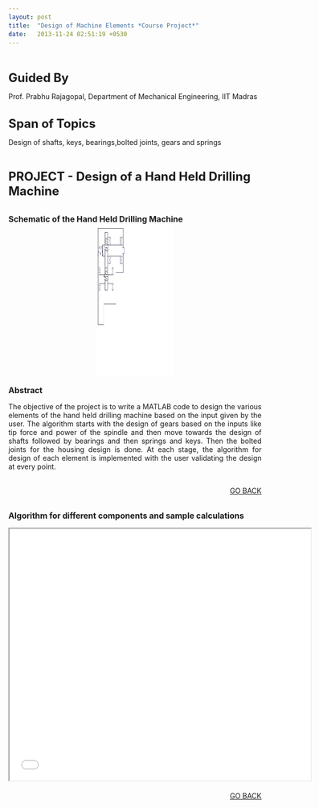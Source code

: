```yaml
---
layout: post
title:  "Design of Machine Elements *Course Project*"
date:   2013-11-24 02:51:19 +0530
---
```



<br>
<br>
<font size="5"><b>Guided By</b></font>
<p>Prof. Prabhu Rajagopal, Department of Mechanical Engineering, IIT Madras</p>

<br>
<font size="5"><b>Span of Topics</b></font>
<p>Design of shafts, keys, bearings,bolted joints, gears and springs</p>
<br>

<font size="5"><b>PROJECT - Design of a Hand Held Drilling Machine</b></font>

<br>
<font size="3"><b>Schematic of the Hand Held Drilling Machine</b></font>
<section role="banner" align="center">
  <img src="/img/drillschematic.png" width="30%" height="300px">
</section>

<br>
<font size="3"><b>Abstract</b></font>
<p align="justify">The objective of the project is to write a MATLAB code to design the various elements of the hand held drilling machine based on the input given by the user. The algorithm starts with the design of gears based on the inputs like tip force and power of the spindle and then move towards the design of shafts followed by bearings and then springs and keys. Then the bolted joints for the housing design is done. At each stage, the algorithm for design of each element is implemented with the user validating the design at every point.</p>
<br>

<div align="right"><a href="/project.html">GO BACK</a></div>
<br>


<font size="3"><b>Algorithm for different components and sample calculations</b></font>
<section role="banner" align="center">
<iframe src="/DOME.pdf" 
style="width:600px; height:500px;" frameborder="2"></iframe>
</section>
<br>


<div align="right"><a href="/project.html">GO BACK</a></div>
<br>



